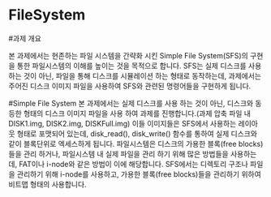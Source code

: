 FileSystem
==============
#과제 개요

본 과제에서는 현존하는 파일 시스템을 간략화 시킨 Simple File System(SFS)의 구현을 통한
파일시스템의 이해를 높이는 것을 목적으로 합니다. SFS는 실제 디스크를 사용 하는 것이 아닌, 파일을
통해 디스크를 시뮬레이션 하는 형태로 동작하는데, 과제에서는 주어진 디스크 이미지 파일을 사용하여
SFS와 관련된 명령어들을 구현하게 됩니다.

#Simple File System
본 과제에서는 실제 디스크를 사용 하는 것이 아닌, 디스크와 동등한 형태의 디스크 이미지 파일을
사용 하여 과제를 진행합니다.(과제 압축 파일 내 DISK1.img, DISK2.img, DISKFull.img) 이들 이미지들은
SFS에서 사용하는 레이아웃 형태로 포맷되어 있는데, disk_read(), disk_write() 함수를 통하여 실제
디스크와 같이 블록단위로 엑세스하게 됩니다. 파일시스템은 디스크의 가용한 블록(free blocks)들을 관리
하거나, 파일시스템 내 실제 파일을 관리 하기 위해 많은 방법들을 사용하는데, FAT이나 i-node와 같은
방법이 이에 해당합니다. SFS에서는 디렉토리 구조나 파일을 관리하기 위해 i-node를 사용하고, 가용한
블록(free blocks)들을 관리하기 위하여 비트맵 형태의 사용합니다. 
